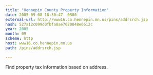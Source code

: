 ```yaml
---
title: "Hennepin County Property Information"
date: 2005-09-08 18:30:47 -0500
external-url: http://www16.co.hennepin.mn.us/pins/addrsrch.jsp
hash: 527a12c099d0fbfa8ae7020848e6612c
year: 2005
month: 09
scheme: http
host: www16.co.hennepin.mn.us
path: /pins/addrsrch.jsp

---
```


Find property tax information based on address.
